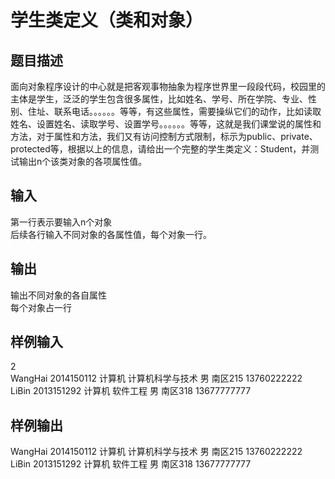 # 学生类定义（类和对象）  
  
## 题目描述  
面向对象程序设计的中心就是把客观事物抽象为程序世界里一段段代码，校园里的主体是学生，泛泛的学生包含很多属性，比如姓名、学号、所在学院、专业、性别、住址、联系电话。。。。。。等等，有这些属性，需要操纵它们的动作，比如读取姓名、设置姓名、读取学号、设置学号。。。。。。等等，这就是我们课堂说的属性和方法，对于属性和方法，我们又有访问控制方式限制，标示为public、private、protected等，根据以上的信息，请给出一个完整的学生类定义：Student，并测试输出n个该类对象的各项属性值。  
  
## 输入  
第一行表示要输入n个对象  
后续各行输入不同对象的各属性值，每个对象一行。  
  
## 输出  
输出不同对象的各自属性  
每个对象占一行  
  
## 样例输入  
2  
WangHai 2014150112 计算机 计算机科学与技术 男 南区215 13760222222  
LiBin 2013151292 计算机 软件工程 男 南区318 13677777777  
  
## 样例输出  
WangHai 2014150112 计算机 计算机科学与技术 男 南区215 13760222222  
LiBin 2013151292 计算机 软件工程 男 南区318 13677777777  
  
